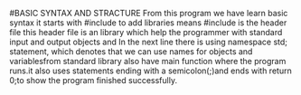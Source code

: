 #BASIC SYNTAX AND STRACTURE
From this program we have learn basic syntax it starts with #include to add libraries means #include<iostream> is the header file this header file is an library  which help the programmer with standard input and output objects and In the next line there is using namespace std; statement, which denotes that we can use names for objects and variablesfrom standard library also have main function where the program runs.it also uses statements ending with a semicolon(;)and ends with return 0;to show the program finished successfully.
